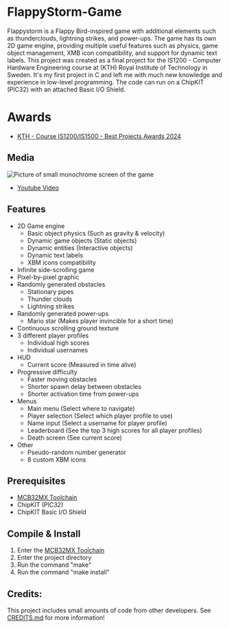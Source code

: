 # FlappyStorm-Game
Flappystorm is a Flappy Bird-inspired game with additional elements such as thunderclouds, lightning strikes, and power-ups. The game has its own 2D game engine, providing multiple useful features such as physics, game object management, XMB icon compatibility, and support for dynamic text labels. This project was created as a final project for the IS1200 - Computer Hardware Engineering course at (KTH) Royal Institute of Technology in Sweden. It's my first project in C and left me with much new knowledge and experience in low-level programming. The code can run on a ChipKIT (PIC32) with an attached Basic I/O Shield.

# Awards
* [KTH - Course IS1200/IS1500 - Best Projects Awards 2024](https://i.imgur.com/lRxViFd.jpeg)

## Media
   ![Picture of small monochrome screen of the game](https://i.imgur.com/sj5S7n3.png)
   * [Youtube Video](https://www.youtube.com/watch?v=bQGde61NOaw)

## Features
* 2D Game engine
  * Basic object physics (Such as gravity & velocity)
  * Dynamic game objects (Static objects)
  * Dynamic entities (Interactive objects)
  * Dynamic text labels
  * XBM icons compatibility
* Infinite side-scrolling game
* Pixel-by-pixel graphic
* Randomly generated obstacles
  * Stationary pipes
  * Thunder clouds
  * Lightning strikes
* Randomly generated power-ups
  * Mario star (Makes player invincible for a short time)
* Continuous scrolling ground texture
* 3 different player profiles
  * Individual high scores
  * Individual usernames
* HUD
  * Current score (Measured in time alive)
* Progressive difficulty
  * Faster moving obstacles
  * Shorter spawn delay between obstacles
  * Shorter activation time from power-ups
* Menus
  * Main menu (Select where to navigate)
  * Player selection (Select which player profile to use)
  * Name input (Select a username for player profile)
  * Leaderboard (See the top 3 high scores for all player profiles)
  * Death screen (See current score)
* Other
  * Pseudo-random number generator
  * 8 custom XBM icons

## Prerequisites
* [MCB32MX Toolchain](https://github.com/is1200-example-projects/mcb32tools)
* ChipKIT (PIC32)
* ChipKIT Basic I/O Shield

## Compile & Install
1. Enter the [MCB32MX Toolchain](https://github.com/is1200-example-projects/mcb32tools)
2. Enter the project directory
3. Run the command "make"
4. Run the command "make install"

## Credits:
This project includes small amounts of code from other developers.
See [CREDITS.md](CREDITS.md) for more information!
